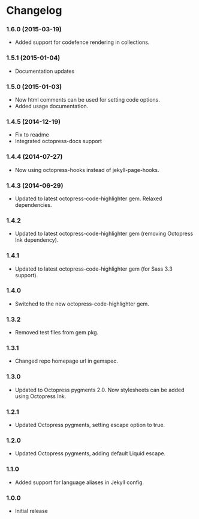 # Changelog

### 1.6.0 (2015-03-19)
- Added support for codefence rendering in collections.

### 1.5.1 (2015-01-04)
- Documentation updates

### 1.5.0 (2015-01-03)
- Now html comments can be used for setting code options.
- Added usage documentation.

### 1.4.5 (2014-12-19)
- Fix to readme
- Integrated octopress-docs support

### 1.4.4 (2014-07-27)
- Now using octopress-hooks instead of jekyll-page-hooks.

### 1.4.3 (2014-06-29)
- Updated to latest octopress-code-highlighter gem. Relaxed dependencies.

### 1.4.2
- Updated to latest octopress-code-highlighter gem (removing Octopress Ink dependency).

### 1.4.1
- Updated to latest octopress-code-highlighter gem (for Sass 3.3 support).

### 1.4.0
- Switched to the new octopress-code-highlighter gem.

### 1.3.2
- Removed test files from gem pkg.

### 1.3.1
- Changed repo homepage url in gemspec.

### 1.3.0
- Updated to Octopress pygments 2.0. Now stylesheets can be added using Octopress Ink.

### 1.2.1
- Updated Octopress pygments, setting escape option to true.

### 1.2.0
- Updated Octopress pygments, adding default Liquid escape.

### 1.1.0
- Added support for language aliases in Jekyll config.

### 1.0.0
- Initial release
